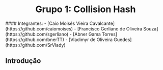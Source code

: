 <h1 align="center"> Grupo 1: Collision Hash
</h1>
#### Integrantes:
- [Caio Moisés Vieira Cavalcante] (https://github.com/caiomoises)
- [Francisco Gerliano de Oliveira Souza] (https://github.com/sgerliano)
- [Abner Gama Torres] (https://github.com/bnerTT)
- [Vladimyr de Oliveira Guedes] (https://github.com/SrVlady)

## Introdução
